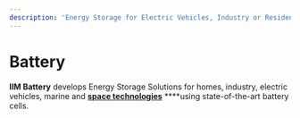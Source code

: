 ```yaml
---
description: 'Energy Storage for Electric Vehicles, Industry or Residential applications.'
---
```


# Battery

**IIM Battery** develops Energy Storage Solutions for homes, industry, electric vehicles, marine and [**space technologies**](https://frontera.iim.technology) ****using state-of-the-art battery cells.

